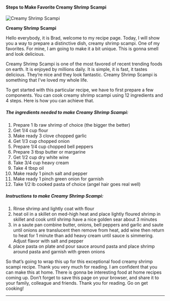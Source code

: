             

#### Steps to Make Favorite Creamy Shrimp Scampi

![Creamy Shrimp Scampi](https://img-global.cpcdn.com/recipes/48773952/751x532cq70/creamy-shrimp-scampi-recipe-main-photo.jpg)

**Creamy Shrimp Scampi**

Hello everybody, it is Brad, welcome to my recipe page. Today, I will show you a way to prepare a distinctive dish, creamy shrimp scampi. One of my favorites. For mine, I am going to make it a bit unique. This is gonna smell and look delicious.

Creamy Shrimp Scampi is one of the most favored of recent trending foods on earth. It is enjoyed by millions daily. It is simple, it is fast, it tastes delicious. They’re nice and they look fantastic. Creamy Shrimp Scampi is something that I’ve loved my whole life.

To get started with this particular recipe, we have to first prepare a few components. You can cook creamy shrimp scampi using 12 ingredients and 4 steps. Here is how you can achieve that.

##### The ingredients needed to make Creamy Shrimp Scampi:

1.  Prepare 1 lb raw shrimp of choice (the bigger the better)
2.  Get 1/4 cup flour
3.  Make ready 3 clove chopped garlic
4.  Get 1/3 cup chopped onion
5.  Prepare 1/4 cup chopped bell peppers
6.  Prepare 3 tbsp butter or margarine
7.  Get 1/2 cup dry white wine
8.  Take 3/4 cup heavy cream
9.  Take 4 tbsp oil
10.  Make ready 1 pinch salt and pepper
11.  Make ready 1 pinch green onion for garnish
12.  Take 1/2 lb cooked pasta of choice (angel hair goes real well)

##### Instructions to make Creamy Shrimp Scampi:

1.  Rinse shrimp and lightly coat with flour
2.  heat oil in a skillet on med-high heat and place lightly floured shrimp in skillet and cook until shrimp have a nice golden sear about 3 minutes
3.  in a saute pan combine butter, onions, bell peppers and garlic and saute until onions are translucent then remove from heat, add wine then return to heat for 1 minute than add heavy cream until sauce is simmering. Adjust flavor with salt and pepper
4.  place pasta on plate and pour sauce around pasta and place shrimp around pasta and garnish with green onions

So that’s going to wrap this up for this exceptional food creamy shrimp scampi recipe. Thank you very much for reading. I am confident that you can make this at home. There is gonna be interesting food at home recipes coming up. Don’t forget to save this page on your browser, and share it to your family, colleague and friends. Thank you for reading. Go on get cooking!

* * *
